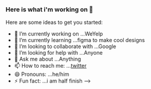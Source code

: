 ### Here is what i'm working on 👋

Here are some ideas to get you started:

- 🔭 I’m currently working on ...WeYelp
- 🌱 I’m currently learning ...figma to make cool designs
- 👯 I’m looking to collaborate with ...Google
- 🤔 I’m looking for help with ...Anyone
- 💬 Ask me about ...Anything
- 📫 How to reach me: ...[twitter](http:www.twitter.com/okpe_onoja)
- 😄 Pronouns: ...he/him
- ⚡ Fun fact: ...i am half finish
-->
